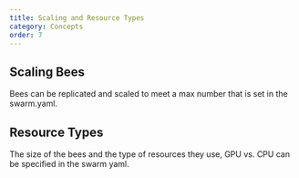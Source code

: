 ```yaml
---
title: Scaling and Resource Types
category: Concepts
order: 7
---
```


## Scaling Bees

Bees can be replicated and scaled to meet a max number that is set in the swarm.yaml.

## Resource Types

The size of the bees and the type of resources they use, GPU vs. CPU can be specified in the swarm yaml. 
